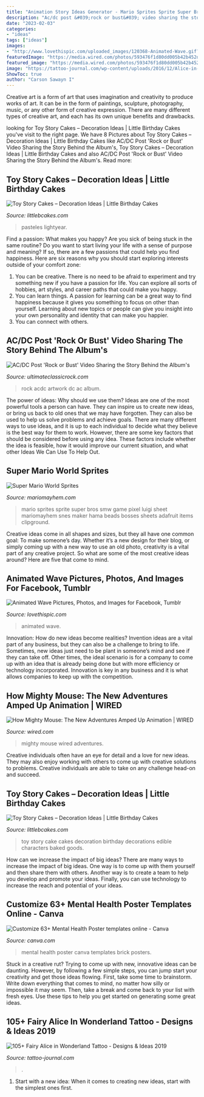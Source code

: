 ```yaml
---
title: "Animation Story Ideas Generator - Mario Sprites Sprite Super Bros Smw Game Pixel Luigi Sheet Mariomayhem Snes Maker Hama Beads Bosses Sheets Adafruit Items Clipground"
description: "Ac/dc post &#039;rock or bust&#039; video sharing the story behind the album&#039;s"
date: "2023-02-03"
categories:
- "ideas"
tags: ["ideas"]
images:
- "http://www.lovethispic.com/uploaded_images/120368-Animated-Wave.gif?1"
featuredImage: "https://media.wired.com/photos/593476f1d80dd005b42b452d/191:100/w_1280,c_limit/pl_playlist_f.jpg?mbid=social_retweet"
featured_image: "https://media.wired.com/photos/593476f1d80dd005b42b452d/191:100/w_1280,c_limit/pl_playlist_f.jpg?mbid=social_retweet"
image: "https://tattoo-journal.com/wp-content/uploads/2016/12/Alice-in-Wonderland-Tattoo-86.jpg"
ShowToc: true
author: "Carson Sawayn I"
---
```



Creative art is a form of art that uses imagination and creativity to produce works of art. It can be in the form of paintings, sculpture, photography, music, or any other form of creative expression. There are many different types of creative art, and each has its own unique benefits and drawbacks.

	

		
looking for Toy Story Cakes – Decoration Ideas | Little Birthday Cakes you've visit to the right page. We have 8 Pictures about Toy Story Cakes – Decoration Ideas | Little Birthday Cakes like AC/DC Post &#039;Rock or Bust&#039; Video Sharing the Story Behind the Album&#039;s, Toy Story Cakes – Decoration Ideas | Little Birthday Cakes and also AC/DC Post &#039;Rock or Bust&#039; Video Sharing the Story Behind the Album&#039;s. Read more:
		
    
## Toy Story Cakes – Decoration Ideas | Little Birthday Cakes

<img loading=lazy src="https://www.littlebcakes.com/wp-content/uploads/2014/02/Toy-Story-Cake-Pictures.jpg" onerror="this.onerror=null;this.src='https://tse4.mm.bing.net/th?id=OIP.I_-m9FBSb9-OZyrRD8OkkAHaJ0&amp;pid=15.1';" alt="Toy Story Cakes – Decoration Ideas | Little Birthday Cakes">

_Source: littlebcakes.com_

>pasteles lightyear. 

	

Find a passion: What makes you happy?
Are you sick of being stuck in the same routine? Do you want to start living your life with a sense of purpose and meaning? If so, there are a few passions that could help you find happiness. Here are six reasons why you should start exploring interests outside of your comfort zone: 
1. You can be creative. There is no need to be afraid to experiment and try something new if you have a passion for life. You can explore all sorts of hobbies, art styles, and career paths that could make you happy. 
2. You can learn things. A passion for learning can be a great way to find happiness because it gives you something to focus on other than yourself. Learning about new topics or people can give you insight into your own personality and identity that can make you happier. 
3. You can connect with others.

    
## AC/DC Post &#039;Rock Or Bust&#039; Video Sharing The Story Behind The Album&#039;s

<img loading=lazy src="https://townsquare.media/site/295/files/2014/12/ACDC.jpg?w=1200&amp;h=0&amp;zc=1&amp;s=0&amp;a=t&amp;q=89" onerror="this.onerror=null;this.src='https://tse1.mm.bing.net/th?id=OIP.C2fhy9akaJH3hwdUfPBFrgHaE8&amp;pid=15.1';" alt="AC/DC Post &#039;Rock or Bust&#039; Video Sharing the Story Behind the Album&#039;s">

_Source: ultimateclassicrock.com_

>rock acdc artwork dc ac album. 

	

The power of ideas: Why should we use them?
Ideas are one of the most powerful tools a person can have. They can inspire us to create new ideas, or bring us back to old ones that we may have forgotten. They can also be used to help us solve problems and achieve goals. There are many different ways to use ideas, and it is up to each individual to decide what they believe is the best way for them to work. However, there are some key factors that should be considered before using any idea. These factors include whether the idea is feasible, how it would improve our current situation, and what other Ideas We Can Use To Help Out.

    
## Super Mario World Sprites

<img loading=lazy src="https://www.mariomayhem.com/downloads/sprites/smw/smw_mario_sheet.png" onerror="this.onerror=null;this.src='https://tse2.mm.bing.net/th?id=OIP.mdzQFe9senoYdLS5H5CGiAAAAA&amp;pid=15.1';" alt="Super Mario World Sprites">

_Source: mariomayhem.com_

>mario sprites sprite super bros smw game pixel luigi sheet mariomayhem snes maker hama beads bosses sheets adafruit items clipground. 

	

Creative ideas come in all shapes and sizes, but they all have one common goal: To make someone’s day. Whether it’s a new design for their blog, or simply coming up with a new way to use an old photo, creativity is a vital part of any creative project. So what are some of the most creative ideas around? Here are five that come to mind.

    
## Animated Wave Pictures, Photos, And Images For Facebook, Tumblr

<img loading=lazy src="http://www.lovethispic.com/uploaded_images/120368-Animated-Wave.gif?1" onerror="this.onerror=null;this.src='https://tse3.mm.bing.net/th?id=OIP.VSx6BKvD26sSwG45Ogn-5AHaJ4&amp;pid=15.1';" alt="Animated Wave Pictures, Photos, and Images for Facebook, Tumblr">

_Source: lovethispic.com_

>animated wave. 

	

Innovation: How do new ideas become realities?
Invention ideas are a vital part of any business, but they can also be a challenge to bring to life. Sometimes, new ideas just need to be plant in someone’s mind and see if they can take off. Other times, the ideal scenario is for a company to come up with an idea that is already being done but with more efficiency or technology incorporated. Innovation is key in any business and it is what allows companies to keep up with the competition.

    
## How Mighty Mouse: The New Adventures Amped Up Animation | WIRED

<img loading=lazy src="https://media.wired.com/photos/593476f1d80dd005b42b452d/191:100/w_1280,c_limit/pl_playlist_f.jpg?mbid=social_retweet" onerror="this.onerror=null;this.src='https://tse2.mm.bing.net/th?id=OIP.ji62oVofu-LndnB78XCJLAHaD4&amp;pid=15.1';" alt="How Mighty Mouse: The New Adventures Amped Up Animation | WIRED">

_Source: wired.com_

>mighty mouse wired adventures. 

	

Creative individuals often have an eye for detail and a love for new ideas. They may also enjoy working with others to come up with creative solutions to problems. Creative individuals are able to take on any challenge head-on and succeed.

    
## Toy Story Cakes – Decoration Ideas | Little Birthday Cakes

<img loading=lazy src="http://www.littlebcakes.com/wp-content/uploads/2014/02/Toy-Story-Cake-Decorations.jpg" onerror="this.onerror=null;this.src='https://tse3.mm.bing.net/th?id=OIP.gTYrNwFvE9FBo0bUhQXnZwHaJ4&amp;pid=15.1';" alt="Toy Story Cakes – Decoration Ideas | Little Birthday Cakes">

_Source: littlebcakes.com_

>toy story cake cakes decoration birthday decorations edible characters baked goods. 

	

How can we increase the impact of big ideas?
There are many ways to increase the impact of big ideas. One way is to come up with them yourself and then share them with others. Another way is to create a team to help you develop and promote your ideas. Finally, you can use technology to increase the reach and potential of your ideas.

    
## Customize 63+ Mental Health Poster Templates Online - Canva

<img loading=lazy src="https://marketplace.canva.com/MADLhZw0HGY/1/0/thumbnail_large/canva-yellow-brick-face-man-illustration-mental-health-poster-MADLhZw0HGY.jpg" onerror="this.onerror=null;this.src='https://tse3.mm.bing.net/th?id=OIP.GQhvENW7CYeVFw-M2L2CKgAAAA&amp;pid=15.1';" alt="Customize 63+ Mental Health Poster templates online - Canva">

_Source: canva.com_

>mental health poster canva templates brick posters. 

	

Stuck in a creative rut? Trying to come up with new, innovative ideas can be daunting. However, by following a few simple steps, you can jump start your creativity and get those ideas flowing. First, take some time to brainstorm. Write down everything that comes to mind, no matter how silly or impossible it may seem. Then, take a break and come back to your list with fresh eyes. Use these tips to help you get started on generating some great ideas.

    
## 105+ Fairy Alice In Wonderland Tattoo - Designs &amp; Ideas 2019

<img loading=lazy src="https://tattoo-journal.com/wp-content/uploads/2016/12/Alice-in-Wonderland-Tattoo-86.jpg" onerror="this.onerror=null;this.src='https://tse1.mm.bing.net/th?id=OIP.mivT7CKVFVqAQVYOCxmzkgHaHa&amp;pid=15.1';" alt="105+ Fairy Alice in Wonderland Tattoo - Designs &amp; Ideas 2019">

_Source: tattoo-journal.com_

>. 

	

1. Start with a new idea: When it comes to creating new ideas, start with the simplest ones first.

